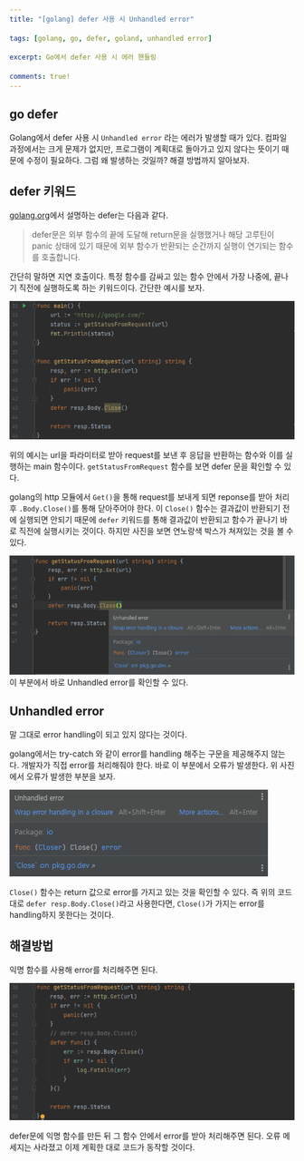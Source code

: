 ```yaml
---
title: "[golang] defer 사용 시 Unhandled error"

tags: [golang, go, defer, goland, unhandled error]

excerpt: Go에서 defer 사용 시 에러 핸들링

comments: true!
---
```


## go defer

Golang에서 defer 사용 시 `Unhandled error` 라는 에러가 발생할 때가 있다. 컴파일 과정에서는 크게 문제가 없지만, 프로그램이 계획대로 돌아가고 있지 않다는 뜻이기 때문에 수정이 필요하다. 그럼 왜 발생하는 것일까? 해결 방법까지 알아보자.

## defer 키워드

[golang.org](https://golang.org/ref/spec#Defer_statements)에서 설명하는 defer는 다음과 같다.

> defer문은 외부 함수의 끝에 도달해 return문을 실행했거나 해당 고루틴이 panic 상태에 있기 때문에 외부 함수가 반환되는 순간까지 실행이 연기되는 함수를 호출합니다.

간단히 말하면 지연 호출이다. 특정 함수를 감싸고 있는 함수 안에서 가장 나중에, 끝나기 직전에 실행하도록 하는 키워드이다. 간단한 예시를 보자.

![](/assets/img/2021-11-20-1/2.png)

위의 예시는 url을 파라미터로 받아 request를 보낸 후 응답을 반환하는 함수와 이를 실행하는 main 함수이다. `getStatusFromRequest` 함수를 보면 defer 문을 확인할 수 있다.

golang의 http 모듈에서 `Get()`을 통해 request를 보내게 되면 reponse를 받아 처리 후 `.Body.Close()`를 통해 닫아주어야 한다. 이 `Close()` 함수는 결과값이 반환되기 전에 실행되면 안되기 때문에 `defer` 키워드를 통해 결과값이 반환되고 함수가 끝나기 바로 직전에 실행시키는 것이다. 하지만 사진을 보면 연노랑색 박스가 쳐져있는 것을 볼 수 있다.

![](/assets/img/2021-11-20-1/1.png)이 부분에서 바로 Unhandled error를 확인할 수 있다.

## Unhandled error

말 그대로 error handling이 되고 있지 않다는 것이다.

golang에서는 try-catch 와 같이 error를 handling 해주는 구문을 제공해주지 않는다. 개발자가 직접 error를 처리해줘야 한다. 바로 이 부분에서 오류가 발생한다. 위 사진에서 오류가 발생한 부분을 보자.

![](/assets/img/2021-11-20-1/3.png)

`Close()` 함수는 return 값으로 error를 가지고 있는 것을 확인할 수 있다. 즉 위의 코드대로 `defer resp.Body.Close()`라고 사용한다면, `Close()`가 가지는 error를 handling하지 못한다는 것이다.

## 해결방법

익명 함수를 사용해 error를 처리해주면 된다.

![](/assets/img/2021-11-20-1/4.png)

defer문에 익명 함수를 만든 뒤 그 함수 안에서 error를 받아 처리해주면 된다. 오류 메세지는 사라졌고 이제 계획한 대로 코드가 동작할 것이다.

